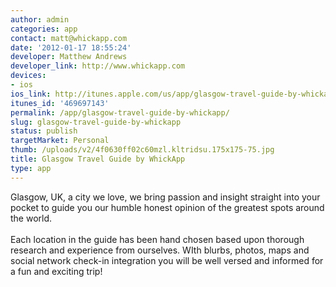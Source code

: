 ```yaml
---
author: admin
categories: app
contact: matt@whickapp.com
date: '2012-01-17 18:55:24'
developer: Matthew Andrews
developer_link: http://www.whickapp.com
devices: 
- ios
ios_link: http://itunes.apple.com/us/app/glasgow-travel-guide-by-whickapp/id469697143?mt=8
itunes_id: '469697143'
permalink: /app/glasgow-travel-guide-by-whickapp/
slug: glasgow-travel-guide-by-whickapp
status: publish
targetMarket: Personal
thumb: /uploads/v2/4f0630ff02c60mzl.kltridsu.175x175-75.jpg
title: Glasgow Travel Guide by WhickApp
type: app
---
```


Glasgow, UK, a city we love, we bring passion and insight straight into your pocket to guide you our humble honest opinion of the greatest spots around the world.<br />
<br />
Each location in the guide has been hand chosen based upon thorough research and experience from ourselves. WIth blurbs, photos, maps and social network check-in integration you will be well versed and informed for a fun and exciting trip!